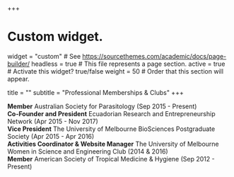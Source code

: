 +++
# Custom widget.
widget = "custom"  # See https://sourcethemes.com/academic/docs/page-builder/
headless = true  # This file represents a page section.
active = true  # Activate this widget? true/false
weight = 50  # Order that this section will appear.

title = ""
subtitle = "Professional Memberships & Clubs"
+++

**Member** Australian Society for Parasitology (Sep 2015 - Present)  <br>
**Co-Founder and President** Ecuadorian Research and Entrepreneurship Network (Apr 2015 - Nov 2017)  <br>
**Vice President** The University of Melbourne BioSciences Postgraduate Society (Apr 2015 - Apr 2016)  <br>
**Activities Coordinator & Website Manager** The University of Melbourne Women in Science and Engineering Club (2014 & 2016) <br>
**Member** American Society of Tropical Medicine & Hygiene (Sep 2012 - Present) <br>